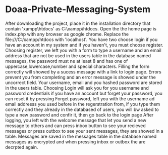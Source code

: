# Doaa-Private-Messaging-System
After downloading the project, place it in the installation directory that contain 'xampp\htdocs' as C:\xampp\htdocs.
Open the the home page is index.php with any browser as google chrome.
Replace the file:///C:/xampp/htdocs with 'localhost'.
You have two choose login if you have an account in my system and if you haven't, you must choose register.
Choosing register, we left you with a form to type a username and an email address that are not be used in the users table in the database named messages, the password must ne at least 8 and has one of uppercase,lowercase,number and special characters. Filling the form correctly will showed by a sucess message with a link to login page. Errors prevent you from completing and an error message is showed under the uncorrect field. Your username, email and you hashed password are stored in the users table.
Choosing Login will ask you for you username and password credentials if you have an account but forget your password, you can reset it by pressing Forget password, left you with the username ad email addresss you used before in the regerstration from, if you type them correctly and they already in the databased of users, you will bw asked to type a new password and confir it, then go back to the login page
After logging, you left with the welcome message that let you send a new message to others and can press inbox button to see your recieved messages or press outbox to see your sent messages, they are showed in a table. 
Messages are saved in the messages table in the database named messages as encrypted and when pressing inbox or outbox the are decrpted again.
